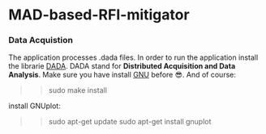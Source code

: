 # MAD-based-RFI-mitigator

### Data Acquistion
The application processes .dada files. In order to run the application install the librarie [DADA](https://psrdada.sourceforge.net/download.shtml).
DADA stand for **Distributed Acquisition and Data Analysis**.
Make sure you have install [GNU](https://psrchive.sourceforge.net/third/autotools/) before :sunglasses:.
And of course:
>> sudo make install

install GNUplot:
>> sudo apt-get update
>> sudo apt-get install gnuplot
